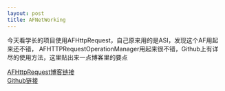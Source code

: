 ```yaml
---
layout: post
title: AFNetWorking
---
```

今天看学长的项目使用AFHttpRequest，自己原来用的是ASI，发现这个AF用起来还不错， AFHTTPRequestOperationManager用起来很不错，Github上有详尽的使用方法，这里贴出来一点博客里的要点<br>


<a href="http://blog.csdn.net/codywangziham01/article/details/38088017">AFHttpRequest博客链接</a><br>
<a href="https://github.com/AFNetworking/AFNetworking">Github链接</a>

